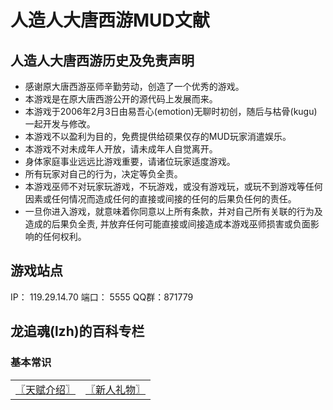 # 人造人大唐西游MUD文献

## 人造人大唐西游历史及免责声明
* 感谢原大唐西游巫师辛勤劳动，创造了一个优秀的游戏。
* 本游戏是在原大唐西游公开的源代码上发展而来。
* 本游戏于2006年2月3日由易吾心(emotion)无聊时初创，随后与枯骨(kugu)一起开发与修改。
* 本游戏不以盈利为目的，免费提供给硕果仅存的MUD玩家消遣娱乐。
* 本游戏不对未成年人开放，请未成年人自觉离开。
* 身体家庭事业远远比游戏重要，请诸位玩家适度游戏。
* 所有玩家对自己的行为，决定等负全责。
* 本游戏巫师不对玩家玩游戏，不玩游戏，或没有游戏玩，或玩不到游戏等任何因素或任何情况而造成任何的直接或间接的任何的后果负任何的责任。
* 一旦你进入游戏，就意味着你同意以上所有条款，并对自己所有关联的行为及造成的后果负全责, 并放弃任何可能直接或间接造成本游戏巫师损害或负面影响的任何权利。

## 游戏站点
IP： 119.29.14.70 端口： 5555
QQ群：871779

## 龙追魂(lzh)的百科专栏
### 基本常识
| | |
| --- | --- |
| [〖天赋介绍〗](doc/gift-intro-lzh.md) | [〖新人礼物〗](doc/newbie-gift-lzh.md) |
